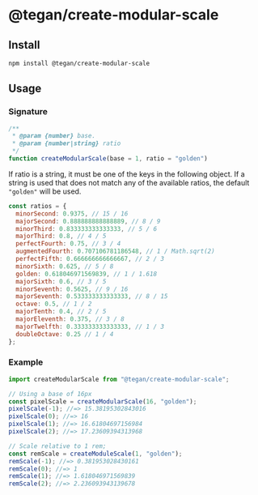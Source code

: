 # @tegan/create-modular-scale

## Install

```sh
npm install @tegan/create-modular-scale
```

## Usage

### Signature

```js
/**
 * @param {number} base.
 * @param {number|string} ratio
 */
function createModularScale(base = 1, ratio = "golden")
```

If ratio is a string, it must be one of the keys in the following object. If a string is used that does not match any of the available ratios, the default `"golden"` will be used.

```js
const ratios = {
  minorSecond: 0.9375, // 15 / 16
  majorSecond: 0.888888888888889, // 8 / 9
  minorThird: 0.833333333333333, // 5 / 6
  majorThird: 0.8, // 4 / 5
  perfectFourth: 0.75, // 3 / 4
  augmentedFourth: 0.707106781186548, // 1 / Math.sqrt(2)
  perfectFifth: 0.666666666666667, // 2 / 3
  minorSixth: 0.625, // 5 / 8
  golden: 0.618046971569839, // 1 / 1.618
  majorSixth: 0.6, // 3 / 5
  minorSeventh: 0.5625, // 9 / 16
  majorSeventh: 0.533333333333333, // 8 / 15
  octave: 0.5, // 1 / 2
  majorTenth: 0.4, // 2 / 5
  majorEleventh: 0.375, // 3 / 8
  majorTwelfth: 0.333333333333333, // 1 / 3
  doubleOctave: 0.25 // 1 / 4
};
```

### Example

```js
import createModularScale from "@tegan/create-modular-scale";

// Using a base of 16px
const pixelScale = createModularScale(16, "golden");
pixelScale(-1); //=> 15.38195302843016
pixelScale(0); //=> 16
pixelScale(1); //=> 16.61804697156984
pixelScale(2); //=> 17.23609394313968

// Scale relative to 1 rem;
const remScale = createModuleScale(1, "golden");
remScale(-1); //=> 0.381953028430161
remScale(0); //=> 1
remScale(1); //=> 1.618046971569839
remScale(2); //=> 2.236093943139678
```
